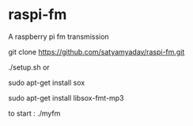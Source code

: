 # raspi-fm

A raspberry pi fm transmission

git clone https://github.com/satyamyadav/raspi-fm.git

./setup.sh
or

sudo apt-get install sox

sudo apt-get install libsox-fmt-mp3

to start : ./myfm
